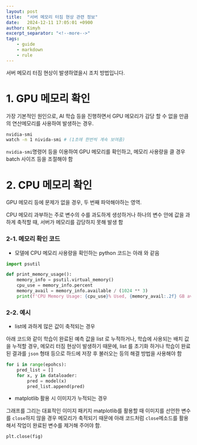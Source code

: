 ```yaml
---
layout: post
title:  "서버 메모리 터짐 현상 관련 정보"
date:   2024-12-11 17:05:01 +0900
author: Kimyh
excerpt_separator: "<!--more-->"
tags:
    - guide
    - markdown
    - rule
---
```


서버 메모리 터짐 현상이 발생하였을시 조치 방법입니다.

<!--more-->

# 1. GPU 메모리 확인

가장 기본적인 원인으로, AI 학습 등을 진행하면서 GPU 메모리가 감당 할 수 없을 만큼의 연산메모리를 사용하여 발생하는 경우.

```bash 
nvidia-smi
watch -n 1 nivida-smi # (1초에 한번씩 계속 보여줌)
```

`nvidia-smi`명령어 등을 이용하여 GPU 메모리를 확인하고, 메모리 사용량을 클 경우 batch 사이즈 등을 조절해야 함

# 2. CPU 메모리 확인

GPU 메모리 등에 문제가 없을 경우, 두 번째 파악해야하는 영역.

CPU 메모리 과부하는 주로 변수의 수를 과도하게 생성하거나 하나의 변수 안에 값을 과하게 축적할 때, 서버가 메모리를 감당하지 못해 발생 함

### 2-1. 메모리 확인 코드

- 모델에 CPU 메모리 사용량을 확인하는 python 코드는 아래 와 같음

```python
import psutil

def print_memory_usage():
    memory_info = psutil.virtual_memory()
    cpu_use = memory_info.percent
    memory_avail = memory_info.available / (1024 ** 3)
    print(f'CPU Memory Usage: {cpu_use}% Used, {memory_avail:.2f} GB available')
```

### 2-2. 예시

- list에 과하게 많은 값이 축적되는 경우

아래 코드와 같이 학습이 완료된 예측 값을 list 로 누적하거나, 학습에 사용되는 배치 값을 누적할 경우, 메모리 터짐 현상이 발생하기 때문에, list 를 초기화 하거나 학습이 완료된 결과를 `json` 형태 등으로 하드에 저장 후 불러오는 등의 해결 방법을 사용해야 함


```python
for i in range(epohcs):
    pred_list = []
    for x, y in dataloader:
        pred = model(x)
        pred_list.append(pred)
```

- matplotlib 활용 시 이미지가 누적되는 경우

그래프를 그리는 대표적인 이미지 패키지 matplotlib를 활용할 때 이미지를 선언한 변수를 `close`하지 않을 경우 메모리가 축적되기 때문에 아래 코드처럼 `close`메소드를 활용해서 작업이 완료된 변수를 제거해 주어야 함.

```python
plt.close(fig)
```
